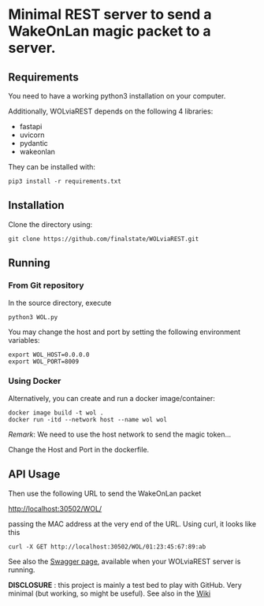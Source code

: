 # Minimal REST server to send a WakeOnLan magic packet to a server.

## Requirements

You need to have a working python3 installation on your computer.

Additionally, WOLviaREST depends on the following 4 libraries:

- fastapi
- uvicorn
- pydantic
- wakeonlan

They can be installed with:

```
pip3 install -r requirements.txt
```

## Installation

Clone the directory using:

```
git clone https://github.com/finalstate/WOLviaREST.git
```

## Running

### From Git repository

In the source directory, execute
```
python3 WOL.py
```


You may change the host and port by setting the following environment variables:

```
export WOL_HOST=0.0.0.0
export WOL_PORT=8009
```

### Using Docker

Alternatively, you can create and run a docker image/container:


```
docker image build -t wol .
docker run -itd --network host --name wol wol
```

*Remark*: We need to use the host network to send the magic token...

Change the Host and Port in the dockerfile.

## API Usage

Then use the following URL to send the WakeOnLan packet

[http://localhost:30502/WOL/](http://localhost:30502/WOL/01:23:45:67:89:ab)

passing the MAC address at the very end of the URL. Using curl, it looks like this
```
curl -X GET http://localhost:30502/WOL/01:23:45:67:89:ab
```

See also the [Swagger page](http://localhost:30502/docs), available when your WOLviaREST server is running.


**DISCLOSURE** : 
this project is mainly a test bed to play with GitHub. Very minimal (but working, so might be useful). See also in the [Wiki](https://github.com/finalstate/WOLviaREST/wiki)
